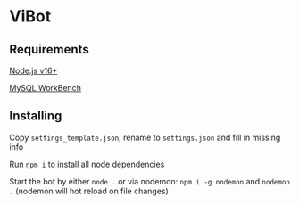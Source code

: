 # ViBot

## Requirements
[Node.js v16+](https://nodejs.org/en/)

[MySQL WorkBench](https://www.mysql.com/products/workbench/)

## Installing
Copy `settings_template.json`, rename to `settings.json` and fill in missing info

Run `npm i` to install all node dependencies

Start the bot by either `node .` or via nodemon: `npm i -g nodemon` and `nodemon .` (nodemon will hot reload on file changes)
